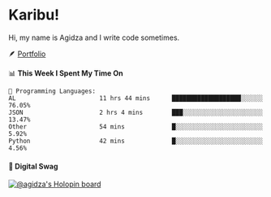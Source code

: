 # Karibu!
Hi, my name is Agidza and I write code sometimes.

🪶 [Portfolio](https://lynnagidza.github.io/)

<!--START_SECTION:waka-->
📊 **This Week I Spent My Time On** 

```text
💬 Programming Languages: 
AL                       11 hrs 44 mins      ███████████████████░░░░░░   76.05% 
JSON                     2 hrs 4 mins        ███░░░░░░░░░░░░░░░░░░░░░░   13.47% 
Other                    54 mins             █░░░░░░░░░░░░░░░░░░░░░░░░   5.92% 
Python                   42 mins             █░░░░░░░░░░░░░░░░░░░░░░░░   4.56%

```


<!--END_SECTION:waka-->
#### 💟 **Digital Swag**
[![@agidza's Holopin board](https://holopin.me/agidza)](https://holopin.io/@agidza)
